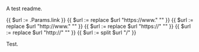 A test readme.

{{ $url := .Params.link }}
{{ $url := replace $url "https://www." "" }}
{{ $url := replace $url "http://www." "" }}
{{ $url := replace $url "https://" "" }}
{{ $url := replace $url "http://" "" }}
{{ $url := split $url "/" }}

Test.